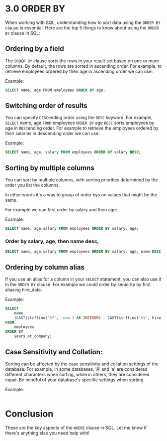 # 3.0 ORDER BY

When working with SQL, understanding how to sort data using the `ORDER BY` clause is essential. Here are the top 5 things to know about using the `ORDER BY` clause in SQL:

## Ordering by a field

The `ORDER BY` clause sorts the rows in your result set based on one or more columns. By default, the rows are sorted in ascending order. For example, to retrieve employees ordered by their age in ascending order we can use:

Example:

```sql
SELECT name, age FROM employees ORDER BY age;
```

## Switching order of results

You can specify `DESC`ending order using the `DESC` keyword. For example, `SELECT` name, age `FROM` employees `ORDER BY` age `DESC` sorts employees by age in `DESC`ending order. For example to retrieve the employees ordered by their salaries in descending order we can use:

Example:

```sql
SELECT name, age, salary FROM employees ORDER BY salary DESC;
```

## Sorting by multiple columns

You can sort by multiple columns, with sorting priorities determined by the order you list the columns.

In other words it's a way to group of order bys on values that might be the same.

For example we can first order by salary and then age:

Example:

```sql
SELECT name, age,salary FROM employees ORDER BY salary, age;
```

### Order by salary, age, then name desc,

```sql
SELECT name, age,salary FROM employees ORDER BY salary, age, name DESC;
```

## Ordering by column alias

If you use an alias for a column in your `SELECT` statement, you can also use it in the `ORDER BY` clause. For example we could order by seniority by first aliasing hire_date.

Example:

```sql
SELECT
    name,
    (CAST(strftime('%Y', 'now') AS INTEGER) - CAST(strftime('%Y', hire_date) AS INTEGER)) AS years_at_company
FROM
    employees
ORDER BY
    years_at_company;
```

## Case Sensitivity and Collation:

Sorting can be affected by the case sensitivity and collation settings of the database. For example, in some databases, 'A' and 'a' are considered different characters when sorting, while in others, they are considered equal. Be mindful of your database's specific settings when sorting.

Example:

```sql

```

# Conclusion

These are the key aspects of the `WHERE` clause in SQL. Let me know if there's anything else you need help with!
